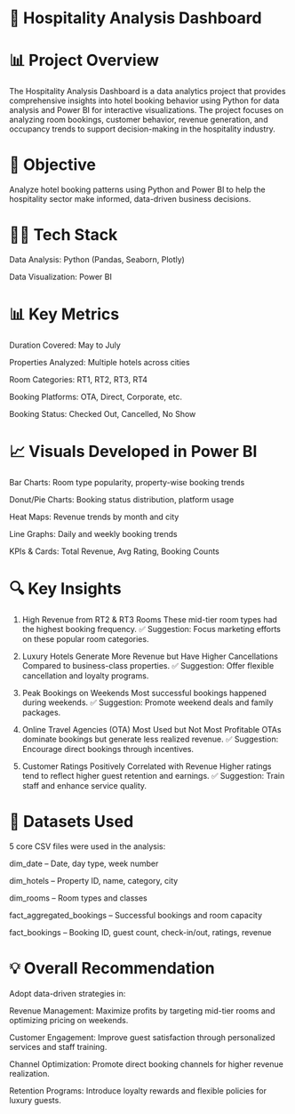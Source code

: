 # 🏨 Hospitality Analysis Dashboard

# 📊 Project Overview
The Hospitality Analysis Dashboard is a data analytics project that provides comprehensive insights into hotel booking behavior using Python for data analysis and Power BI for interactive visualizations. The project focuses on analyzing room bookings, customer behavior, revenue generation, and occupancy trends to support decision-making in the hospitality industry.

# 📌 Objective
Analyze hotel booking patterns using Python and Power BI to help the hospitality sector make informed, data-driven business decisions.

# 👩‍💻 Tech Stack
Data Analysis: Python (Pandas, Seaborn, Plotly)

Data Visualization: Power BI

# 📊 Key Metrics

Duration Covered: May to July

Properties Analyzed: Multiple hotels across cities

Room Categories: RT1, RT2, RT3, RT4

Booking Platforms: OTA, Direct, Corporate, etc.

Booking Status: Checked Out, Cancelled, No Show

# 📈 Visuals Developed in Power BI

Bar Charts: Room type popularity, property-wise booking trends

Donut/Pie Charts: Booking status distribution, platform usage

Heat Maps: Revenue trends by month and city

Line Graphs: Daily and weekly booking trends

KPIs & Cards: Total Revenue, Avg Rating, Booking Counts

# 🔍 Key Insights

1. High Revenue from RT2 & RT3 Rooms
These mid-tier room types had the highest booking frequency.
✅ Suggestion: Focus marketing efforts on these popular room categories.

2. Luxury Hotels Generate More Revenue but Have Higher Cancellations
Compared to business-class properties.
✅ Suggestion: Offer flexible cancellation and loyalty programs.

3. Peak Bookings on Weekends
Most successful bookings happened during weekends.
✅ Suggestion: Promote weekend deals and family packages.

4. Online Travel Agencies (OTA) Most Used but Not Most Profitable
OTAs dominate bookings but generate less realized revenue.
✅ Suggestion: Encourage direct bookings through incentives.

5. Customer Ratings Positively Correlated with Revenue
Higher ratings tend to reflect higher guest retention and earnings.
✅ Suggestion: Train staff and enhance service quality.

# 🧾 Datasets Used
5 core CSV files were used in the analysis:

dim_date – Date, day type, week number

dim_hotels – Property ID, name, category, city

dim_rooms – Room types and classes

fact_aggregated_bookings – Successful bookings and room capacity

fact_bookings – Booking ID, guest count, check-in/out, ratings, revenue


# 💡 Overall Recommendation
Adopt data-driven strategies in:

Revenue Management: Maximize profits by targeting mid-tier rooms and optimizing pricing on weekends.

Customer Engagement: Improve guest satisfaction through personalized services and staff training.

Channel Optimization: Promote direct booking channels for higher revenue realization.

Retention Programs: Introduce loyalty rewards and flexible policies for luxury guests.









